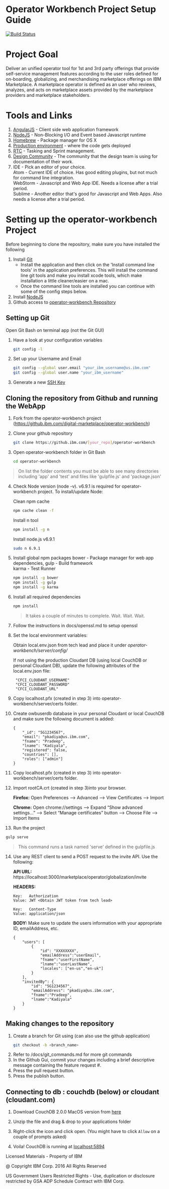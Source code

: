 # Operator Workbench Project Setup Guide

[![Build Status](https://travis.innovate.ibm.com/digital-marketplace/operator-workbench.svg?token=seVCezF9zYwaDU6Z2NDz&branch=master)](https://travis.innovate.ibm.com/digital-marketplace/operator-workbench)

# Project Goal

Deliver an unified operator tool for 1st and 3rd party offerings that provide self-service management features according to the user roles defined for on-boarding, globalizing, and merchandising marketplace offerings on IBM Marketplace. A marketplace operator is defined as an user who reviews, analyzes, and acts on marketplace assets provided by the marketplace providers and marketplace stakeholders.

# Tools and Links

1. [AngularJS][Link to AngularJS] - Client side web application framework
2. [NodeJS][Link to NodeJS] - Non-Blocking I/O and Event based Javascript runtime
3. [Homebrew][Link to Homebrew] - Package manager for OS X
4. [Production environment][Link to production] - where the code gets deployed
5. [RTC][Link to RTC] - Tasking and Sprint management.
6. [Design Community][Link to Design Community] - The community that the design team is using for documentation of their work.
7. IDE - Pick an editor of your choice.  
       Atom - Current IDE of choice.  Has good editing plugins, but not much for command line integration.  
       ​WebStorm - Javascript and Web App IDE.  Needs a license after a trial period.  
       Sublime - Another editor that's good for Javascript and Web Apps. Also needs a license after a trial period.

# Setting up the operator-workbench Project

Before beginning to clone the repository, make sure you have installed the following
1. Install [Git][Link to Git Download]
    - Install the application and then click on the 'Install command line tools' in the application preferences. This will install the command line git tools and make you install xcode tools, which make installation a little cleaner/easier on a mac.
    - Once the command line tools are installed you can continue with some of the config steps below.
2. Install [NodeJS][Link to NodeJS Download]
3. Github access to [operator-workbench Repository][Link to Github operator-workbench]

## Setting up Git

Open Git Bash on terminal app (not the Git GUI)

1. Have a look at your configuration variables
   ```sh
   git config -l
   ```
2. Set up your Username and Email
   ```sh
   git config --global user.email "your_ibm_username@us.ibm.com"
   git config --global user.name "your_ibm_username"
   ```
3. Generate a new [SSH Key][Link to generate ssh key]

## Cloning the repository from Github and running the WebApp

1. Fork from the operator-workbench project (https://github.ibm.com/digital-marketplace/operator-workbench)

2. Clone your github repository
   ```sh
   git clone https://github.ibm.com/[your_repo]/operator-workbench
   ```

3. Open operator-workbench folder in Git Bash
   ```sh
   cd operator-workbench
   ```
>On list the folder contents you must be able to see many directories including 'app' and 'test' and files like 'gulpfile.js' and 'package.json'

4. Check Node version (node -v). v6.9.1 is required for operator-workbench project. To install/update Node:

   Clean npm cache
   ```sh
   npm cache clean -f
   ```
   Install n tool
   ```sh
   npm install -g n
   ```
   Install node.js v6.9.1
   ```sh
   sudo n 6.9.1
   ```

5. Install  global npm packages
    bower - Package manager for web app dependencies,
    gulp - Build framework  
    karma - Test Runner

   ```sh
   npm install -g bower
   npm install -g gulp
   npm install -g karma
   ```

6. Install all required dependencies
   ```sh
   npm install
   ```
   >It takes a couple of minutes to complete. Wait. Wait. Wait.


7. Follow the instructions in docs/openssl.md to setup openssl


8. Set the local environment variables:

    Obtain local.env.json from tech lead and place it under *operator-workbench/server/config/*
    
    If not using the production Cloudant DB (using local CouchDB or personal Cloudant DB), update the following attributes of the local.env.json file:
        
        "CFCI_CLOUDANT_USERNAME"
        "CFCI_CLOUDANT_PASSWORD"
        "CFCI_CLOUDANT_URL"

9. Copy localhost.pfx (created in step 3) into operator-workbench/server/certs folder.

10. Create owbuserdb database in your personal Cloudant or local CouchDB and make sure the following document is added:

        {
            "_id": "5G1234567",
            "email": "pkadiya@us.ibm.com",
            "fname": "Pradeep",
            "lname": "Kadiyala",
            "registered": false,
            "countries": [],
            "roles": ["admin"]
        }

11. Copy localhost.pfx (created in step 3) into operator-workbench/server/certs folder.

12. Import rootCA.crt (created in step 3)into your browser.
    
    **Firefox:**
        Open Preferences —> Advanced —> View Certificates —> Import

    **Chrome:**
    Open chrome://settings —> Expand “Show advanced settings…” —> Select “Manage certificates” button —> Choose File —> Import Items

13. Run the project
   ```sh
   gulp serve
   ```
   >This command runs a task named 'serve' defined in the gulpfile.js

14. Use any REST client to send a POST request to the invite API.  Use the following:
    
    **API URL:** https://localhost:3000/marketplace/operator/globalization/invite
    
    **HEADERS:**
    
        Key:   Authorization
        Value: JWT <Obtain JWT token from tech lead>

        Key:   Content-Type
        Value: application/json

    **BODY:**  Make sure to update the users information with your appropriate ID, emailAddress, etc.
    
        {
            "users": [
                {
                    "id": "XXXXXXXX",
                    "emailAddress":"userEmail",
                    "fname":"userFirstName",
                    "lname":"userLastName",
                    "locales": ["en-us","en-uk"]
                }
            ],
            "invitedBy": {
                "id": "5G1234567",
                "emailAddress": "pkadiya@us.ibm.com",
                "fname":"Pradeep",
                "lname":"Kadiyala"
            }
        }
        


## Making changes to the repository

1. Create a branch for Git using (can also use the github application)
   ```sh
   git checkout -b <branch_name>
   ```
2. Refer to /docs/git_commands.md for more git commands
3. In the Github Gui, commit your changes including a brief descriptive message containing the feature request #.
4. Press the pull request button.
5. Press the publish button.


## Connecting to db : couchdb (below) or cloudant (cloudant.com)

1. Download CouchDB 2.0.0 MacOS version from [here](https://dl.bintray.com/apache/couchdb/mac/2.0.0/Apache-CouchDB-2.0.0.zip)

2. Unzip the file and drag & drop to your applications folder

3. Right-click the icon and click open. (You might have to click `Allow` on a couple of prompts asked)

4. Voila! CouchDB is running at [localhost:5894](http://127.0.0.1:5984/_utils/)

Licensed Materials - Property of IBM

@ Copyright IBM Corp. 2016 All Rights Reserved

US Government Users Restricted Rights - Use, duplication or disclosure restricted by GSA ADP Schedule Contract with IBM Corp.


[Link to Git Download]: https://central.github.com/mac/latest
[Link to NodeJS Download]: https://nodejs.org/download/
[Link to Github operator-workbench]: https://github.ibm.com/digital-marketplace/operator-workbench
[Link to AngularJS]: https://angularjs.org/
[Link to NodeJS]: https://nodejs.org/
[Link to Homebrew]: http://brew.sh/
[Link to production]: https://wwwpoc.ibm.com/marketplace/next/workbench
[Link to generate ssh key]: https://help.github.com/enterprise/2.2/user/articles/generating-ssh-keys/
[Link to RTC]: https://rtp-rtc9.tivlab.raleigh.ibm.com:9443/jazz/web
[Link to WebSphere Portal Documentation]: http://www.ibm.com/support/knowledgecenter/SSHRKX_8.5.0/welcome/wp_welcome.html
[Link to Design Community]: https://apps.na.collabserv.com/communities/service/html/communitystart?communityUuid=aecb7c73-2c00-46e6-985c-cca9c1e2c105

